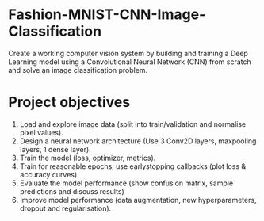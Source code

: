 # Fashion-MNIST-CNN-Image-Classification
Create a working computer vision system by building and training a Deep Learning model using a Convolutional Neural Network (CNN) from scratch and solve an image classification problem.
# Project objectives
1. Load and explore image data (split into train/validation and normalise pixel values).
2. Design a neural network architecture (Use 3 Conv2D layers, maxpooling layers, 1 dense layer).
3. Train the model (loss, optimizer, metrics).
4. Train for reasonable epochs, use earlystopping callbacks (plot loss & accuracy curves).
5. Evaluate the model performance (show confusion matrix, sample predictions and discuss results)
6. Improve model performance (data augmentation, new hyperparameters, dropout and regularisation).
